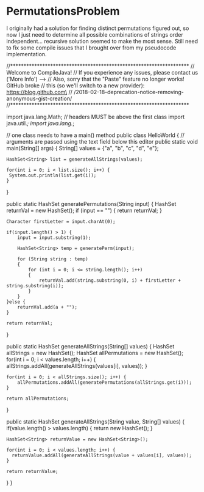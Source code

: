 # PermutationsProblem

I originally had a solution for finding distinct permutations figured out, so now I just need to determine all possible combinations
of strings order independent... recursive solution seemed to make the most sense. Still need to fix some compile issues that I brought
over from my pseudocode implementation.

//*******************************************************************
// Welcome to CompileJava!
// If you experience any issues, please contact us ('More Info')  -->
// Also, sorry that the "Paste" feature no longer works! GitHub broke
// this (so we'll switch to a new provider): https://blog.github.com\
// /2018-02-18-deprecation-notice-removing-anonymous-gist-creation/
//*******************************************************************

import java.lang.Math; // headers MUST be above the first class
import java.util.*;
import java.lang.*;

// one class needs to have a main() method
public class HelloWorld
{
  // arguments are passed using the text field below this editor
  public static void main(String[] args)
  {
    String[] values = {"a", "b", "c", "d", "e"};
    
    HashSet<String> list = generateAllStrings(values);
    
    for(int i = 0; i < list.size(); i++) {
     System.out.println(list.get(i)); 
    }
  }
  
  public static HashSet<String> generatePermutations(String input) {
    HashSet<String> returnVal = new HashSet<String>();
    if (input == "") {
    	return returnVal;
    }

    Character firstLetter = input.charAt(0);

    if(input.length() > 1) {
        input = input.substring(1);

        HashSet<String> temp = generatePerm(input);

        for (String string : temp)
        {
            for (int i = 0; i <= string.length(); i++)
            {
                returnVal.add(string.substring(0, i) + firstLetter + string.substring(i));
            }
        }
    }else {
        returnVal.add(a + "");
    }
    
    return returnVal;
  }
  
  public static HashSet<String> generateAllStrings(String[] values) {
    HashSet<String> allStrings = new HashSet<String>();
    HashSet<String> allPermutations = new HashSet<String>();
    for(int i = 0; i < values.length; i++) {
    	allStrings.addAll(generateAllStrings(values[i], values)); 
    }
    
    for(int i = 0; i < allStrings.size(); i++) {
     	allPermutations.addAll(generatePermutations(allStrings.get(i)));
    }
    
    return allPermutations;
  }
  
  public static HashSet<String> generateAllStrings(String value, String[] values) {
    if(value.length() > values.length) { return new HashSet<String>(); }
    
    HashSet<String> returnValue = new HashSet<String>();
    
    for(int i = 0; i < values.length; i++) {
      returnValue.addAll(generateAllStrings(value + values[i], values));
    }
    
    return returnValue;
  }
}
